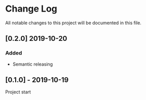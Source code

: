 # Change Log
All notable changes to this project will be documented in this file.

## [0.2.0] 2019-10-20
### Added
- Semantic releasing

## [0.1.0] - 2019-10-19
Project start
